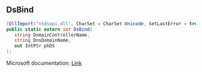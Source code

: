 ## DsBind

```csharp
[DllImport("ntdsapi.dll", CharSet = CharSet.Unicode, SetLastError = true)]
public static extern int DsBind(
   string DomainControllerName,
   string DnsDomainName,
   out IntPtr phDS
);
```

Microsoft documentation: [Link](https://docs.microsoft.com/en-us/windows/win32/api/ntdsapi/nf-ntdsapi-dsbindw)
